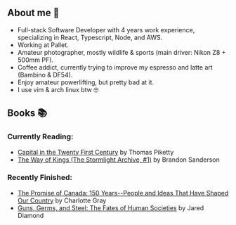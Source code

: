 ## About me 👋
- Full-stack Software Developer with 4 years work experience, specializing in React, Typescript, Node, and AWS.
- Working at Pallet.
- Amateur photographer, mostly wildlife & sports (main driver: Nikon Z8 + 500mm PF).
- Coffee addict, currently trying to improve my espresso and latte art (Bambino & DF54).
- Enjoy amateur powerlifting, but pretty bad at it.
- I use vim & arch linux btw 🤓


## Books 📚
### Currently Reading:
<!-- GOODREADS-LIST:START -->
- [Capital in the Twenty First Century](https://www.goodreads.com/review/show/7486085032?utm_medium=api&utm_source=rss) by Thomas Piketty
- [The Way of Kings (The Stormlight Archive, #1)](https://www.goodreads.com/review/show/6055799913?utm_medium=api&utm_source=rss) by Brandon Sanderson
<!-- GOODREADS-LIST:END -->
### Recently Finished:
<!-- GOODREADS-FINISHED:START -->
- [The Promise of Canada: 150 Years--People and Ideas That Have Shaped Our Country](https://www.goodreads.com/review/show/7431344452?utm_medium=api&utm_source=rss) by Charlotte Gray
- [Guns, Germs, and Steel: The Fates of Human Societies](https://www.goodreads.com/review/show/7242496473?utm_medium=api&utm_source=rss) by Jared Diamond
<!-- GOODREADS-FINISHED:END -->
